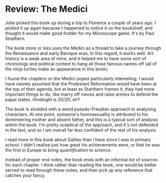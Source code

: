 # Review: The Medici

Jolie picked this book up during a trip to Florence a couple of years ago. I
picked it up again because I happened to notice it on the bookshelf, and
thought it would make good fodder for my Microscope game. It's by Paul
Strathern.

The book more or less uses the Medici as a thread to take a journey through
the Renaissance and early Baroque eras. In this regard, it works well. Art
history is a weak area of mine, and it helped me to have some sort of
chronology and political context to hang all those famous names off (all of
the ninja turtles make an appearance in this book).

I found the chapters on the Medici popes particularly interesting. I would
have naively assumed that the Protestant Reformation would have been at the
top of their agenda, but at least as Starthern frames it, they had more
important things to do, like marry off nieces and raise armies to defend the
papal states. Hindsight is 20/20, eh?

The book is studded with a weird pseudo-Freudian approach to analysing
characters. At one point, someone's homosexuality is attributed to his
domineering mother and absent father, and this is a typical sort of analysis
within the book. I'm pretty sceptical of the approach, and it's not defended
in the text, and so I am overall far less confident of the rest of his
analysis.

I read more in this book about Galileo than I have since I was in primary
school. I didn't realise just how great his achievements were, or that he was
the first in Europe to bring _quantification_ to science.

Instead of proper end notes, the book ends with an informal list of sources
for each chapter. I think rather than reading the book, one would be better
served to read through these notes, and then pick up any reference that
catches your fancy.
